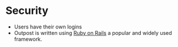 # Security

- Users have their own logins
- Outpost is written using [Ruby on Rails](https://rubyonrails.org/) a popular and widely used framework.
